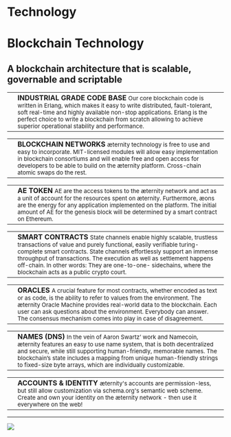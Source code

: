 <h1>Technology</h1>
</div>
</div>
<div class="weiss">
<div class="container section">
<h1>Blockchain Technology</h1>
<h2>A blockchain architecture that is scalable, governable and scriptable</h2>
<div class="row sp-innovation">
<div class="col-md-6">
<div class="card py-2 pr-2">
<table class="table table_technology m-0">
<tbody>
<tr>
<td class="align-top">
<img src="/user/pages/02.technology/_technology/1.png" alt="">
</td>
<td class="align-middle">
<strong class="d-block">INDUSTRIAL GRADE CODE BASE</strong>
<small>Our core blockchain code is written in Erlang, which makes it easy to write distributed, fault-tolerant, soft real-time and highly available non-stop applications.
Erlang is the perfect choice to write a blockchain from scratch allowing to achieve superior operational stability and performance.</small>
</td>
</tr>
</tbody>
</table>
</div>
</div>
<div class="col-md-6">
<div class="card py-2 pr-2">
<table class="table table_technology m-0">
<tbody>
<tr>
<td class="align-top">
<img src="/user/pages/02.technology/_technology/2.png" alt="">
</td>
<td class="align-middle">
<strong class="d-block">BLOCKCHAIN NETWORKS</strong>
<small>æternity technology is free to use and easy to incorporate. ​
MIT-licensed modules will allow easy implementation in blockchain consortiums and will enable free and open access for developers to be able to build on the æternity platform. Cross-chain atomic swaps do the rest.</small>
</td>
</tr>
</tbody>
</table>
</div>
</div>
<div class="col-md-6">
<div class="card py-2 pr-2">
<table class="table table_technology m-0">
<tbody>
<tr>
<td class="align-top">
<img src="/user/pages/02.technology/_technology/3.png" alt="">
</td>
<td class="align-middle">
<strong class="d-block">AE TOKEN</strong>
<small>AE are the access tokens to the æternity network and act as a unit of account for the resources spent on æternity.
Furthermore, æons are the energy for any application implemented on the platform.
The initial amount of AE for the genesis block will be determined by a smart contract on Ethereum.</small>
</td>
</tr>
</tbody>
</table>
</div>
</div>
<div class="col-md-6">
<div class="card py-2 pr-2">
<table class="table table_technology m-0">
<tbody>
<tr>
<td class="align-top">
<img src="/user/pages/02.technology/_technology/4.png" alt="">
</td>
<td class="align-middle">
<strong class="d-block">SMART CONTRACTS</strong>
<small>State channels enable highly scalable, trustless transactions of value and purely functional, easily verifiable turing-complete smart contracts.
State channels effortlessly support an immense throughput of transactions. The execution as well as settlement happens off-chain.
In other words: They are one-to-one- sidechains, where the blockchain acts as a public crypto court.</small>
</td>
</tr>
</tbody>
</table>
</div>
</div>
<div class="col-md-6">
<div class="card py-2 pr-2">
<table class="table table_technology m-0">
<tbody>
<tr>
<td class="align-top">
<img src="/user/pages/02.technology/_technology/5.png" alt="">
</td>
<td class="align-middle">
<strong class="d-block">ORACLES</strong>
<small>A crucial feature for most contracts, whether encoded as text or as code, is the ability to refer to values from the environment.
The æternity Oracle Machine provides real-world data to the blockchain.
Each user can ask questions about the environment. Everybody can answer. The consensus mechanism comes into play in case of disagreement.</small>
</td>
</tr>
</tbody>
</table>
</div>
</div>
<div class="col-md-6">
<div class="card py-2 pr-2">
<table class="table table_technology m-0">
<tbody>
<tr>
<td class="align-top">
<img src="/user/pages/02.technology/_technology/6.png" alt="">
</td>
<td class="align-middle">
<strong class="d-block">NAMES (DNS)</strong>
<small>In the vein of Aaron Swartz’ work and Namecoin, æternity features an easy to use name system, that is both decentralized and secure, while still supporting human-friendly, memorable names.
The blockchain’s state includes a mapping from unique human-friendly strings to fixed-size byte arrays, which are individually customizable.</small>
</td>
</tr>
</tbody>
</table>
</div>
</div>
<div class="col-md-6">
<div class="card py-2 pr-2">
<table class="table table_technology m-0">
<tbody>
<tr>
<td class="align-top">
<img src="/user/pages/02.technology/_technology/7.png" alt="">
</td>
<td class="align-middle">
<strong class="d-block">ACCOUNTS & IDENTITY</strong>
<small>æternity's accounts are permission-less, but still allow customization via schema.org's semantic web scheme.
Create and own your identity on the æternity network - then use it everywhere on the web!</small>
</td>
</tr>
</tbody>
</table>
</div>
</div>
</div>
</div>
<hr>
</div>
</div>
<div class="weiss">
<div class="container section footer-nav">
<div class="container">
<div class="row">
<div class="col-lg-4">
<div class="lg-vertical-center">
<img src="/user/themes/aeon/img/aeternity_logo_footer.png" class="img-fluid">
</div>
</div>
<div class="col-lg-8 mt-4">
<div class="row">
<div class="col-sm-6 col-md-4 mt-3">
<p class="text-primary">